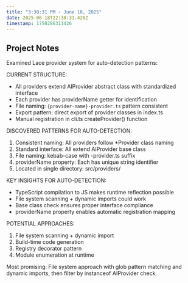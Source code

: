 ```yaml
---
title: "3:38:31 PM - June 18, 2025"
date: 2025-06-18T22:38:31.426Z
timestamp: 1750286311426
---
```


## Project Notes

Examined Lace provider system for auto-detection patterns:

CURRENT STRUCTURE:
- All providers extend AIProvider abstract class with standardized interface
- Each provider has providerName getter for identification
- File naming: `{provider-name}-provider.ts` pattern consistent
- Export pattern: direct export of provider classes in index.ts
- Manual registration in cli.ts createProvider() function

DISCOVERED PATTERNS FOR AUTO-DETECTION:
1. Consistent naming: All providers follow *Provider class naming
2. Standard interface: All extend AIProvider base class
3. File naming: kebab-case with -provider.ts suffix
4. providerName property: Each has unique string identifier
5. Located in single directory: src/providers/

KEY INSIGHTS FOR AUTO-DETECTION:
- TypeScript compilation to JS makes runtime reflection possible
- File system scanning + dynamic imports could work
- Base class check ensures proper interface compliance
- providerName property enables automatic registration mapping

POTENTIAL APPROACHES:
1. File system scanning + dynamic import
2. Build-time code generation 
3. Registry decorator pattern
4. Module enumeration at runtime

Most promising: File system approach with glob pattern matching and dynamic imports, then filter by instanceof AIProvider check.
